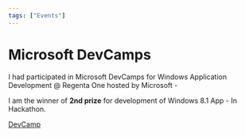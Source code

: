 ```yaml
---
tags: ["Events"]
---
```


# Microsoft DevCamps

I had participated in Microsoft DevCamps for Windows Application Development @ Regenta One hosted by Microsoft - 

I am the winner of **2nd prize** for development of Windows 8.1 App - In Hackathon.

[DevCamp](http://www.microsoft.com/en-in/events/devcamps/all_events_hyderabad.aspx)



